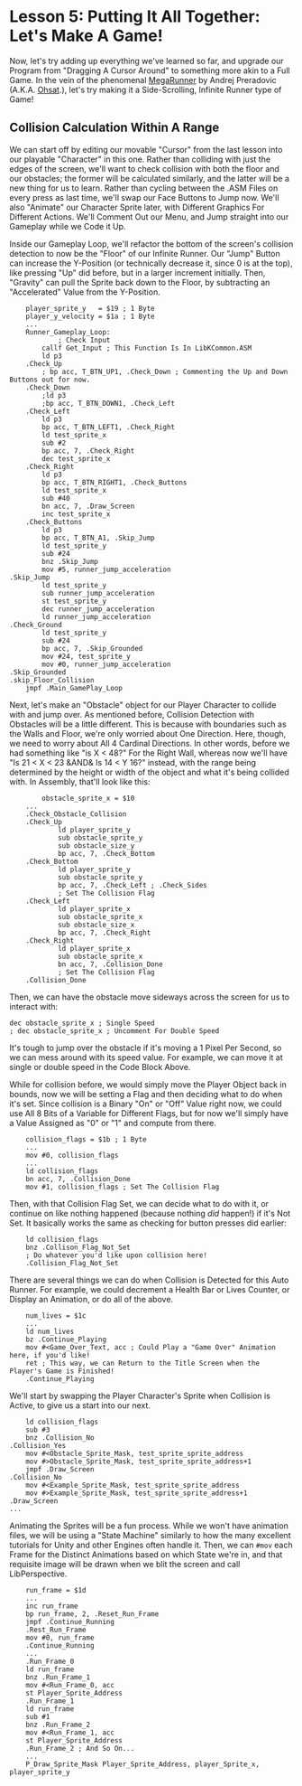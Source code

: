 # Lesson 5: Putting It All Together: Let's Make A Game!

Now, let's try adding up everything we've learned so far, and upgrade our Program from "Dragging A Cursor Around" to something more akin to a Full Game. In the vein of the phenomenal [MegaRunner](https://www.ohsat.com/tutorial/megarunner/megarunner-1/) by Andrej Preradovic (A.K.A. [Ohsat](https://www.ohsat.com/).), let's try making it a Side-Scrolling, Infinite Runner type of Game!

## Collision Calculation Within A Range

We can start off by editing our movable "Cursor" from the last lesson into our playable "Character" in this one. Rather than colliding with just the edges of the screen, we'll want to check collision with both the floor and our obstacles; the former will be calculated similarly, and the latter will be a new thing for us to learn. Rather than cycling between the .ASM Files on every press as last time, we'll swap our Face Buttons to Jump now. We'll also "Animate" our Character Sprite later, with Different Graphics For Different Actions. We'll Comment Out our Menu, and Jump straight into our Gameplay while we Code it Up.

Inside our Gameplay Loop, we'll refactor the bottom of the screen's collision detection to now be the "Floor" of our Infinite Runner. Our "Jump" Button can increase the Y-Position (or technically decrease it, since 0 is at the top), like pressing "Up" did before, but in a larger increment initially. Then, "Gravity" can pull the Sprite back down to the Floor, by subtracting an "Accelerated" Value from the Y-Position.

        player_sprite_y   = $19 ; 1 Byte
        player_y_velocity = $1a ; 1 Byte
        ...
        Runner_Gameplay_Loop:
                ; Check Input
	        callf Get_Input ; This Function Is In LibKCommon.ASM
	        ld p3
        .Check_Up
	        ; bp acc, T_BTN_UP1, .Check_Down ; Commenting the Up and Down Buttons out for now.
        .Check_Down
	        ;ld p3
	        ;bp acc, T_BTN_DOWN1, .Check_Left
        .Check_Left
	        ld p3
	        bp acc, T_BTN_LEFT1, .Check_Right
	        ld test_sprite_x
	        sub #2
	        bp acc, 7, .Check_Right
	        dec test_sprite_x
        .Check_Right
	        ld p3
	        bp acc, T_BTN_RIGHT1, .Check_Buttons
	        ld test_sprite_x
	        sub #40
	        bn acc, 7, .Draw_Screen
	        inc test_sprite_x
        .Check_Buttons
	        ld p3
	        bp acc, T_BTN_A1, .Skip_Jump
        	ld test_sprite_y
	        sub #24
	        bnz .Skip_Jump
	        mov #5, runner_jump_acceleration
	.Skip_Jump
	        ld test_sprite_y
	        sub runner_jump_acceleration
	        st test_sprite_y
	        dec runner_jump_acceleration
	        ld runner_jump_acceleration
	.Check_Ground
	        ld test_sprite_y
	        sub #24
	        bp acc, 7, .Skip_Grounded
	        mov #24, test_sprite_y
	        mov #0, runner_jump_acceleration
	.Skip_Grounded
	.skip_Floor_Collision
		jmpf .Main_GamePlay_Loop

Next, let's make an "Obstacle" object for our Player Character to collide with and jump over. As mentioned before, Collision Detection with Obstacles will be a little different. This is because with boundaries such as the Walls and Floor, we're only worried about One Direction. Here, though, we need to worry about All 4 Cardinal Directions. In other words, before we had something like "is X < 48?" For the Right Wall, whereas now we'll have "Is 21 < X < 23 &AND& Is 14 < Y 16?" instead, with the range being determined by the height or width of the object and what it's being collided with. In Assembly, that'll look like this:

        	obstacle_sprite_x = $10
        ...
        .Check_Obstacle_Collision
        .Check_Up
                ld player_sprite_y
                sub obstacle_sprite_y
                sub obstacle_size_y
                bp acc, 7, .Check_Bottom
        .Check_Bottom
                ld player_sprite_y
                sub obstacle_sprite_y
                bp acc, 7, .Check_Left ; .Check_Sides
                ; Set The Collision Flag
        .Check_Left
                ld player_sprite_x
                sub obstacle_sprite_x
                sub obstacle_size_x
                bp acc, 7, .Check_Right
        .Check_Right
                ld player_sprite_x
                sub obstacle_sprite_x
                bn acc, 7, .Collision_Done
                ; Set The Collision Flag
        .Collision_Done

Then, we can have the obstacle move sideways across the screen for us to interact with:

	dec obstacle_sprite_x ; Single Speed
	; dec obstacle_sprite_x ; Uncomment For Double Speed

It's tough to jump over the obstacle if it's moving a 1 Pixel Per Second, so we can mess around with its speed value. For example, we can move it at single or double speed in the Code Block Above.

While for collision before, we would simply move the Player Object back in bounds, now we will be setting a Flag and then deciding what to do when it's set. Since collision is a Binary "On" or "Off" Value right now, we could use All 8 Bits of a Variable for Different Flags, but for now we'll simply have a Value Assigned as "0" or "1" and compute from there.

        collision_flags = $1b ; 1 Byte
        ...
        mov #0, collision_flags
        ...
        ld collision_flags
        bn acc, 7, .Collision_Done
        mov #1, collision_flags ; Set The Collision Flag

Then, with that Collision Flag Set, we can decide what to do with it, or continue on like nothing happened (because nothing _did_ happen!) if it's Not Set. It basically works the same as checking for button presses did earlier:

        ld collision_flags
        bnz .Collison_Flag_Not_Set
        ; Do whatever you'd like upon collision here!
        .Collision_Flag_Not_Set

There are several things we can do when Collision is Detected for this Auto Runner. For example, we could decrement a Health Bar or Lives Counter, or Display an Animation, or do all of the above.

        num_lives = $1c
        ...
        ld num_lives
        bz .Continue_Playing
        mov #<Game_Over_Text, acc ; Could Play a "Game Over" Animation here, if you'd like!
        ret ; This way, we can Return to the Title Screen when the Player's Game is Finished!
        .Continue_Playing

We'll start by swapping the Player Character's Sprite when Collision is Active, to give us a start into our next.

		ld collision_flags
		sub #3
		bnz .Collision_No
	.Collision_Yes
		mov #<Obstacle_Sprite_Mask, test_sprite_sprite_address
		mov	#>Obstacle_Sprite_Mask, test_sprite_sprite_address+1
		jmpf .Draw_Screen
	.Collision_No
		mov #<Example_Sprite_Mask, test_sprite_sprite_address
		mov	#>Example_Sprite_Mask, test_sprite_sprite_address+1
	.Draw_Screen
	...

Animating the Sprites will be a fun process. While we won't have animation files, we will be using a "State Machine" similarly to how the many excellent tutorials for Unity and other Engines often handle it. Then, we can `#mov` each Frame for the Distinct Animations based on which State we're in, and that requisite image will be drawn when we blit the screen and call LibPerspective.

        run_frame = $1d
        ...
        inc run_frame
        bp run_frame, 2, .Reset_Run_Frame
        jmpf .Continue_Running
        .Rest_Run_Frame
        mov #0, run_frame
        .Continue_Running
        ...
        .Run_Frame_0
        ld run_frame
        bnz .Run_Frame_1
        mov #<Run_Frame_0, acc
        st Player_Sprite_Address
        .Run_Frame_1
        ld run_frame
        sub #1
        bnz .Run_Frame_2
        mov #<Run_Frame_1, acc
        st Player_Sprite_Address
        .Run_Frame_2 ; And So On...
        ...
        P_Draw_Sprite_Mask Player_Sprite_Address, player_Sprite_x, player_sprite_y
